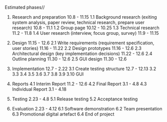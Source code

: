 Estimated phases//

1. Research and preparation 10.8 - 11.15
    1.1 Background research (exiting system analysis, paper review, technical research, prepare user research) 10.8 - 11.1
    1.2 Group page 10.12 - 10.25
    1.3 Technical research 11.2 - 11.8
    1.4 User research (interview, focus group, survey) 11.9 - 11.15

2. Design 11.15 - 12.6
    2.1 Write requirements (requirement specification, user stories) 11.16 - 11.22
    2.2 Design prototypes 11.16 - 12.6
    2.3 Architectural design (key implementation decisions) 11.22 - 12.6
    2.4 Outline planning 11.30 - 12.6
    2.5 GUI design 11.30 - 12.6

3. Implementation 12.7 - 2.22
    3.1 Create testing structure  12.7 - 12.13
    3.2 
    3.3 
    3.4 
    3.5 
    3.6 
    3.7 
    3.8 
    3.9 
    3.10 GUI

4. Reports 
    4.1 Interim Report 11.2 - 12.6
    4.2 Final Report 3.1 - 4.8
    4.3 Individual Report 3.1 - 4.18

5. Testing 2.23 - 4.8
    5.1 Release testing 
    5.2 Acceptance testing

6. Evaluation 2.23 - 4.12
    6.1 Software demonstration 
    6.2 Team presentation
    6.3 Promotional digital artefact 
    6.4 End of project
